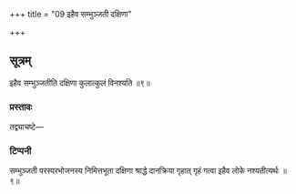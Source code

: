 +++
title = "09 इहैव सम्भुञ्जती दक्षिणा"

+++
## सूत्रम्
इहैव सम्भुञ्जतीति दक्षिणा कुलात्कुलं विनश्यति ॥९॥  
### प्रस्तावः
तद्व्याचष्टे—  
### टिप्पनी
सम्भुञ्जती परस्परभोजनस्य निमित्तभूता दक्षिणा श्राद्धे दानक्रिया गृहात् गृहं गत्वा इहैव लोके नश्यतीत्यर्थः ॥९॥  
